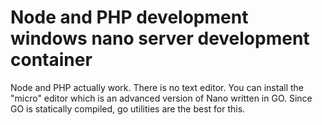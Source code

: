 # Node and PHP development windows nano server development container

Node and PHP actually work. There is no text editor. You can install the "micro" editor which is an advanced version of Nano written in GO. Since GO is statically compiled, go utilities are the best for this.
